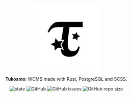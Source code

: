 <div align="center">

<img src="./data/assets/img/tukosmo-isotype-whitebg.png" alt="Tukosmo"/>

**Tukosmo**: WCMS made with Rust, PostgreSQL and SCSS.

![state](https://img.shields.io/badge/state-work%20in%20progress-critical)
![GitHub](https://img.shields.io/github/license/mekadimo/tukosmo)
![GitHub issues](https://img.shields.io/github/issues-raw/mekadimo/tukosmo)
![GitHub repo size](https://img.shields.io/github/repo-size/mekadimo/tukosmo)

</div>

